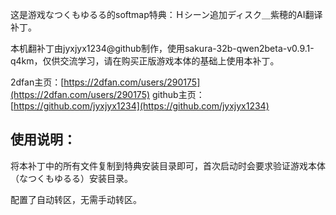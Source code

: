 这是游戏なつくもゆるる的softmap特典：Ｈシーン追加ディスク＿紫穂的AI翻译补丁。

本机翻补丁由jyxjyx1234@github制作，使用sakura-32b-qwen2beta-v0.9.1-q4km，仅供交流学习，请在购买正版游戏本体的基础上使用本补丁。

2dfan主页：[https://2dfan.com/users/290175](https://2dfan.com/users/290175)
github主页：[https://github.com/jyxjyx1234](https://github.com/jyxjyx1234)

## 使用说明：

将本补丁中的所有文件复制到特典安装目录即可，首次启动时会要求验证游戏本体（なつくもゆるる）安装目录。

配置了自动转区，无需手动转区。
